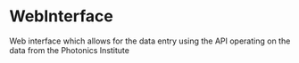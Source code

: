 # WebInterface
Web interface which allows for the data entry using the API operating on the data from the Photonics Institute

